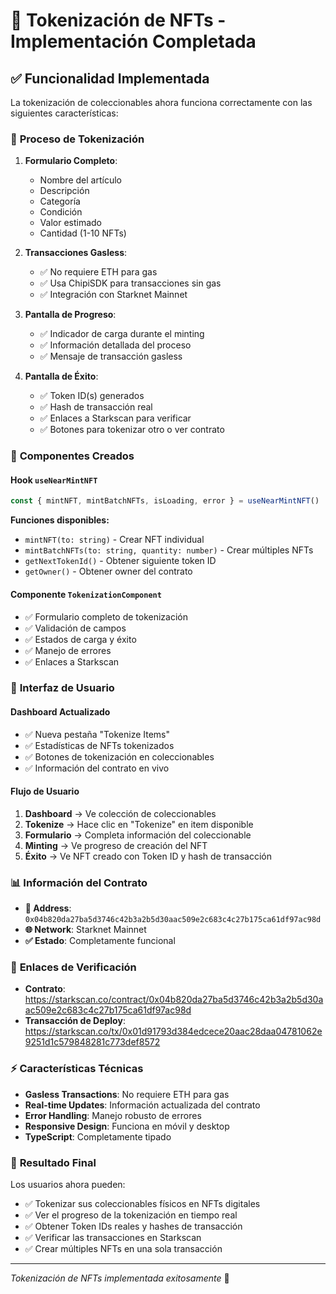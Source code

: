 # 🚀 Tokenización de NFTs - Implementación Completada

## ✅ **Funcionalidad Implementada**

La tokenización de coleccionables ahora funciona correctamente con las siguientes características:

### 🎯 **Proceso de Tokenización**

1. **Formulario Completo**: 
   - Nombre del artículo
   - Descripción
   - Categoría
   - Condición
   - Valor estimado
   - Cantidad (1-10 NFTs)

2. **Transacciones Gasless**:
   - ✅ No requiere ETH para gas
   - ✅ Usa ChipiSDK para transacciones sin gas
   - ✅ Integración con Starknet Mainnet

3. **Pantalla de Progreso**:
   - ✅ Indicador de carga durante el minting
   - ✅ Información detallada del proceso
   - ✅ Mensaje de transacción gasless

4. **Pantalla de Éxito**:
   - ✅ Token ID(s) generados
   - ✅ Hash de transacción real
   - ✅ Enlaces a Starkscan para verificar
   - ✅ Botones para tokenizar otro o ver contrato

### 🔧 **Componentes Creados**

#### **Hook `useNearMintNFT`**
```typescript
const { mintNFT, mintBatchNFTs, isLoading, error } = useNearMintNFT()
```

**Funciones disponibles:**
- `mintNFT(to: string)` - Crear NFT individual
- `mintBatchNFTs(to: string, quantity: number)` - Crear múltiples NFTs
- `getNextTokenId()` - Obtener siguiente token ID
- `getOwner()` - Obtener owner del contrato

#### **Componente `TokenizationComponent`**
- ✅ Formulario completo de tokenización
- ✅ Validación de campos
- ✅ Estados de carga y éxito
- ✅ Manejo de errores
- ✅ Enlaces a Starkscan

### 🎨 **Interfaz de Usuario**

#### **Dashboard Actualizado**
- ✅ Nueva pestaña "Tokenize Items"
- ✅ Estadísticas de NFTs tokenizados
- ✅ Botones de tokenización en coleccionables
- ✅ Información del contrato en vivo

#### **Flujo de Usuario**
1. **Dashboard** → Ve colección de coleccionables
2. **Tokenize** → Hace clic en "Tokenize" en item disponible
3. **Formulario** → Completa información del coleccionable
4. **Minting** → Ve progreso de creación del NFT
5. **Éxito** → Ve NFT creado con Token ID y hash de transacción

### 📊 **Información del Contrato**

- **📍 Address**: `0x04b820da27ba5d3746c42b3a2b5d30aac509e2c683c4c27b175ca61df97ac98d`
- **🌐 Network**: Starknet Mainnet
- **✅ Estado**: Completamente funcional

### 🔗 **Enlaces de Verificación**

- **Contrato**: https://starkscan.co/contract/0x04b820da27ba5d3746c42b3a2b5d30aac509e2c683c4c27b175ca61df97ac98d
- **Transacción de Deploy**: https://starkscan.co/tx/0x01d91793d384edcece20aac28daa04781062e9251d1c579848281c773def8572

### ⚡ **Características Técnicas**

- **Gasless Transactions**: No requiere ETH para gas
- **Real-time Updates**: Información actualizada del contrato
- **Error Handling**: Manejo robusto de errores
- **Responsive Design**: Funciona en móvil y desktop
- **TypeScript**: Completamente tipado

### 🎉 **Resultado Final**

Los usuarios ahora pueden:
- ✅ Tokenizar sus coleccionables físicos en NFTs digitales
- ✅ Ver el progreso de la tokenización en tiempo real
- ✅ Obtener Token IDs reales y hashes de transacción
- ✅ Verificar las transacciones en Starkscan
- ✅ Crear múltiples NFTs en una sola transacción

---

*Tokenización de NFTs implementada exitosamente* 🚀
